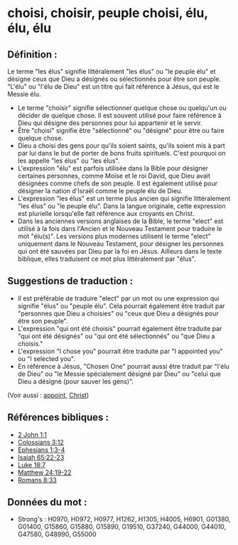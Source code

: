 # choisi, choisir, peuple choisi, élu, élu, élu

## Définition :

Le terme "les élus" signifie littéralement "les élus" ou "le peuple élu" et désigne ceux que Dieu a désignés ou sélectionnés pour être son peuple. "L'élu" ou "l'élu de Dieu" est un titre qui fait référence à Jésus, qui est le Messie élu.

* Le terme "choisir" signifie sélectionner quelque chose ou quelqu'un ou décider de quelque chose. Il est souvent utilisé pour faire référence à Dieu qui désigne des personnes pour lui appartenir et le servir.
* Être "choisi" signifie être "sélectionné" ou "désigné" pour être ou faire quelque chose.
* Dieu a choisi des gens pour qu'ils soient saints, qu'ils soient mis à part par lui dans le but de porter de bons fruits spirituels. C'est pourquoi on les appelle "les élus" ou "les élus".
* L'expression "élu" est parfois utilisée dans la Bible pour désigner certaines personnes, comme Moïse et le roi David, que Dieu avait désignées comme chefs de son peuple. Il est également utilisé pour désigner la nation d'Israël comme le peuple élu de Dieu.
* L'expression "les élus" est un terme plus ancien qui signifie littéralement "les élus" ou "le peuple élu". Dans la langue originale, cette expression est plurielle lorsqu'elle fait référence aux croyants en Christ.
* Dans les anciennes versions anglaises de la Bible, le terme "elect" est utilisé à la fois dans l'Ancien et le Nouveau Testament pour traduire le mot "élu(s)". Les versions plus modernes utilisent le terme "elect" uniquement dans le Nouveau Testament, pour désigner les personnes qui ont été sauvées par Dieu par la foi en Jésus. Ailleurs dans le texte biblique, elles traduisent ce mot plus littéralement par "élus".

## Suggestions de traduction :

* Il est préférable de traduire "elect" par un mot ou une expression qui signifie "élus" ou "peuple élu". Cela pourrait également être traduit par "personnes que Dieu a choisies" ou "ceux que Dieu a désignés pour être son peuple".
* L'expression "qui ont été choisis" pourrait également être traduite par "qui ont été désignés" ou "qui ont été sélectionnés" ou "que Dieu a choisis."
* L'expression "I chose you" pourrait être traduite par "I appointed you" ou "I selected you".
* En référence à Jésus, "Chosen One" pourrait aussi être traduit par "l'élu de Dieu" ou "le Messie spécialement désigné par Dieu" ou "celui que Dieu a désigné (pour sauver les gens)".

(Voir aussi : [appoint](../kt/appoint.md), [Christ](../kt/christ.md))

## Références bibliques :

* [2 John 1:1](rc://en/tn/help/2jn/01/01)
* [Colossians 3:12](rc://en/tn/help/col/03/12)
* [Ephesians 1:3-4](rc://en/tn/help/eph/01/03)
* [Isaiah 65:22-23](rc://en/tn/help/isa/65/22)
* [Luke 18:7](rc://en/tn/help/luk/18/07)
* [Matthew 24:19-22](rc://en/tn/help/mat/24/19)
* [Romans 8:33](rc://en/tn/help/rom/08/33)

## Données du mot :

* Strong's : H0970, H0972, H0977, H1262, H1305, H4005, H6901, G01380, G01400, G15860, G15880, G15890, G19510, G37240, G44000, G44010, G47580, G48990, G55000
